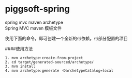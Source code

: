 # piggsoft-spring
spring mvc maven archetype  
Spring MVC maven 模板文件

使用下面的命令，即可创建一个全新的带依赖，带部分配置的项目

####使用方法
````
1. mvn archetype:create-from-project
2. cd target/generated-sourced/archetype/
3. mvn install
4. mvn archetype:generate -DarchetypeCatalog=local
````